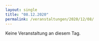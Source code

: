```yaml
---
layout: single
title: "08.12.2020"
permalink: /veranstaltungen/2020/12/08/
---
```


Keine Veranstaltung an diesem Tag.
